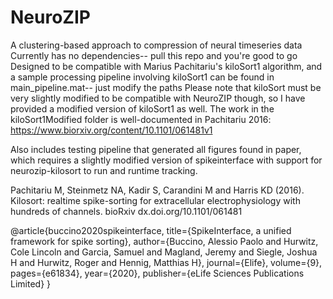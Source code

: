 # NeuroZIP
A clustering-based approach to compression of neural timeseries data
Currently has no dependencies-- pull this repo and you're good to go
Designed to be compatible with Marius Pachitariu's kiloSort1 algorithm, and a sample processing pipeline involving kiloSort1 can be found in main_pipeline.mat-- just modify the paths
Please note that kiloSort must be very slightly modified to be compatible with NeuroZIP though, so I have provided a modified version of kiloSort1 as well. 
The work in the kiloSort1Modified folder is well-documented in Pachitariu 2016: https://www.biorxiv.org/content/10.1101/061481v1 

Also includes testing pipeline that generated all figures found in paper, which requires a slightly modified version of spikeinterface with support for neurozip-kilosort to run and runtime tracking.

Pachitariu M, Steinmetz NA, Kadir S, Carandini M and Harris KD (2016). Kilosort: realtime spike-sorting for extracellular electrophysiology with hundreds of channels. bioRxiv dx.doi.org/10.1101/061481

@article{buccino2020spikeinterface,
  title={SpikeInterface, a unified framework for spike sorting},
  author={Buccino, Alessio Paolo and Hurwitz, Cole Lincoln and Garcia, Samuel and Magland, Jeremy and Siegle, Joshua H and Hurwitz, Roger and Hennig, Matthias H},
  journal={Elife},
  volume={9},
  pages={e61834},
  year={2020},
  publisher={eLife Sciences Publications Limited}
}
